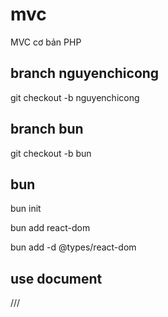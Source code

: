 # mvc
MVC cơ bản PHP
## branch nguyenchicong
git checkout -b nguyenchicong
## branch bun
git checkout -b bun
## bun
bun init

bun add react-dom

bun add -d @types/react-dom

## use document

/// <reference lib="dom" />
